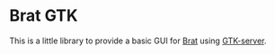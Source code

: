 # Brat GTK

This is a little library to provide a basic GUI for [Brat](http://www.brat-lang.org) using [GTK-server](http://www.gtk-server.org/).
